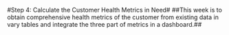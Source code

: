 #Step 4: Calculate the Customer Health Metrics in Need#
##This week is to obtain comprehensive health metrics of the customer from existing data in vary tables and integrate the three part of metrics in a dashboard.##
